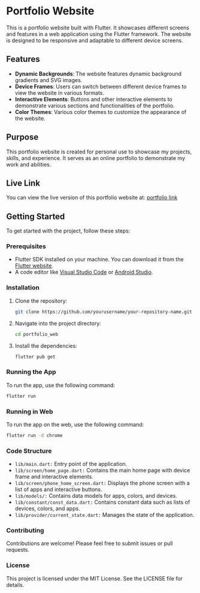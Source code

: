 # Portfolio Website

This is a portfolio website built with Flutter. It showcases different screens and features in a web application using the Flutter framework. The website is designed to be responsive and adaptable to different device screens.

## Features

- **Dynamic Backgrounds**: The website features dynamic background gradients and SVG images.
- **Device Frames**: Users can switch between different device frames to view the website in various formats.
- **Interactive Elements**: Buttons and other interactive elements to demonstrate various sections and functionalities of the portfolio.
- **Color Themes**: Various color themes to customize the appearance of the website.

## Purpose

This portfolio website is created for personal use to showcase my projects, skills, and experience. It serves as an online portfolio to demonstrate my work and abilities.

## Live Link

You can view the live version of this portfolio website at: [portfolio link](https://main--ayushkrsnghportfolio.netlify.app/)

## Getting Started

To get started with the project, follow these steps:

### Prerequisites

- Flutter SDK installed on your machine. You can download it from the [Flutter website](https://flutter.dev/docs/get-started/install).
- A code editor like [Visual Studio Code](https://code.visualstudio.com/) or [Android Studio](https://developer.android.com/studio).

### Installation

1. Clone the repository:
    ```bash
    git clone https://github.com/yourusername/your-repository-name.git
    ```
2. Navigate into the project directory:
    ```bash
    cd portfolio_web
    ```
3. Install the dependencies:
    ```bash
    flutter pub get
    ```

### Running the App

To run the app, use the following command:
```bash
flutter run
```
### Running in Web

To run the app on the web, use the following command:

```bash
flutter run -d chrome
```

### Code Structure
 - `lib/main.dart:` Entry point of the application.
 - `lib/screen/home_page.dart:` Contains the main home page with device frame and interactive elements.
 - `lib/screen/phone_home_screen.dart:` Displays the phone screen with a list of apps and interactive buttons.
 - `lib/models/:` Contains data models for apps, colors, and devices.
 - `lib/constant/const_data.dart:` Contains constant data such as lists of devices, colors, and apps.
 - `lib/provider/current_state.dart:` Manages the state of the application.

### Contributing
Contributions are welcome! Please feel free to submit issues or pull requests.

### License
This project is licensed under the MIT License. See the LICENSE file for details.